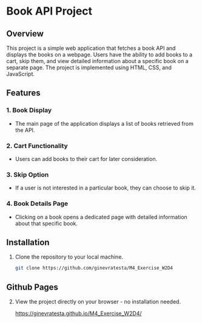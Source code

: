 # Book API Project

## Overview
This project is a simple web application that fetches a book API and displays the books on a webpage. Users have the ability to add books to a cart, skip them, and view detailed information about a specific book on a separate page. The project is implemented using HTML, CSS, and JavaScript.

## Features

### 1. Book Display
- The main page of the application displays a list of books retrieved from the API.

### 2. Cart Functionality
- Users can add books to their cart for later consideration.

### 3. Skip Option
- If a user is not interested in a particular book, they can choose to skip it.

### 4. Book Details Page
- Clicking on a book opens a dedicated page with detailed information about that specific book.

## Installation
1. Clone the repository to your local machine.
   ```bash
   git clone https://github.com/ginevratesta/M4_Exercise_W2D4

## Github Pages 
2. View the project directly on your browser - no installation needed.
   
   https://ginevratesta.github.io/M4_Exercise_W2D4/
   



